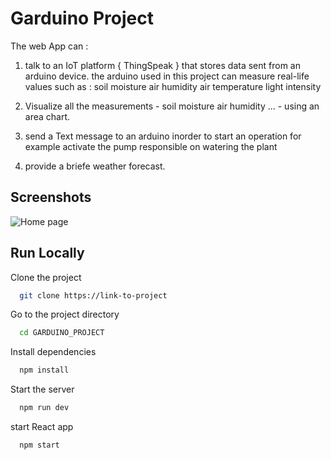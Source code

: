 
# Garduino Project
The web App can :
1) talk to an  IoT platform { ThingSpeak } that
stores data sent from an arduino device.
the arduino used in this project can measure real-life values 
such as : 
    soil moisture
    air humidity 
    air temperature
    light intensity
 
2) Visualize all the measurements - soil moisture air humidity ... - using an area chart.

3) send a Text message to an arduino inorder to start an operation for example activate the pump responsible on watering the plant

4) provide a briefe weather forecast.

## Screenshots

![Home page](.\src\images\demo_1.jpeg)


## Run Locally

Clone the project

```bash
  git clone https://link-to-project
```

Go to the project directory

```bash
  cd GARDUINO_PROJECT
```

Install dependencies

```bash
  npm install
```

Start the server

```bash
  npm run dev
```
start React app
```bash
  npm start
```